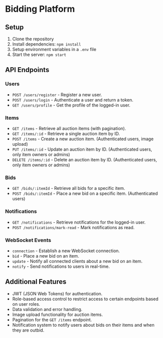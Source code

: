 # Bidding Platform

## Setup

1. Clone the repository
2. Install dependencies: `npm install`
3. Setup environment variables in a `.env` file
4. Start the server: `npm start`

## API Endpoints

### Users
- `POST /users/register` - Register a new user.
- `POST /users/login` - Authenticate a user and return a token.
- `GET /users/profile` - Get the profile of the logged-in user.

### Items
- `GET /items` - Retrieve all auction items (with pagination).
- `GET /items/:id` - Retrieve a single auction item by ID.
- `POST /items` - Create a new auction item. (Authenticated users, image upload)
- `PUT /items/:id` - Update an auction item by ID. (Authenticated users, only item owners or admins)
- `DELETE /items/:id` - Delete an auction item by ID. (Authenticated users, only item owners or admins)

### Bids
- `GET /bids/:itemId` - Retrieve all bids for a specific item.
- `POST /bids/:itemId` - Place a new bid on a specific item. (Authenticated users)

### Notifications
- `GET /notifications` - Retrieve notifications for the logged-in user.
- `POST /notifications/mark-read` - Mark notifications as read.

### WebSocket Events
- `connection` - Establish a new WebSocket connection.
- `bid` - Place a new bid on an item.
- `update` - Notify all connected clients about a new bid on an item.
- `notify` - Send notifications to users in real-time.

## Additional Features
- JWT (JSON Web Tokens) for authentication.
- Role-based access control to restrict access to certain endpoints based on user roles.
- Data validation and error handling.
- Image upload functionality for auction items.
- Pagination for the `GET /items` endpoint.
- Notification system to notify users about bids on their items and when they are outbid.
